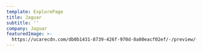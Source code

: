 ```yaml
---
template: ExplorePage
title: Jaguar
subtitle: ''
company: Jaguar
featuredImage: >-
  https://ucarecdn.com/db0b1431-8739-426f-970d-8a80eacf02ef/-/preview/-/rotate/270/
---
```


